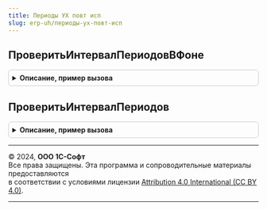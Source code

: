 ```yaml
---
title: Периоды УХ повт исп
slug: erp-uh/периоды-ух-повт-исп
---
```



## ПроверитьИнтервалПериодовВФоне
<details style="margin: 1em 0; padding: 0.5em; border: 1px solid #ccc; border-radius: 6px;">

<summary style="font-weight: bold; cursor: pointer;">Описание, пример вызова</summary>

```bsl

// Процедура проверяет интервал периодов в справочнике "Периоды" и создает недостающие элементы
//
Процедура ПроверитьИнтервалПериодовВФоне(НачалоПериода, КонецПериода = неопределено, ИдентификаторФормы = неопределено) Экспорт
```

Пример вызова
```bsl
ПериодыУХПовтИсп.ПроверитьИнтервалПериодовВФоне(НачалоПериода, КонецПериода, ИдентификаторФормы);
```
</details>

## ПроверитьИнтервалПериодов
<details style="margin: 1em 0; padding: 0.5em; border: 1px solid #ccc; border-radius: 6px;">

<summary style="font-weight: bold; cursor: pointer;">Описание, пример вызова</summary>

```bsl

// Процедура проверяет интервал периодов в справочнике "Периоды" и создает недостающие элементы
// Рекомендуется пользоваться процедурой "ПериодыУХПовтИсп.ПроверитьИнтервалПериодовВФоне"
//
Процедура ПроверитьИнтервалПериодов(НачалоПериода, КонецПериода = неопределено) Экспорт
```

Пример вызова
```bsl
ПериодыУХПовтИсп.ПроверитьИнтервалПериодов(НачалоПериода, КонецПериода);
```
</details>

---

© 2024, **ООО 1С-Софт**  
Все права защищены. Эта программа и сопроводительные материалы предоставляются  
в соответствии с условиями лицензии [Attribution 4.0 International (CC BY 4.0)](https://creativecommons.org/licenses/by/4.0/legalcode).

---
